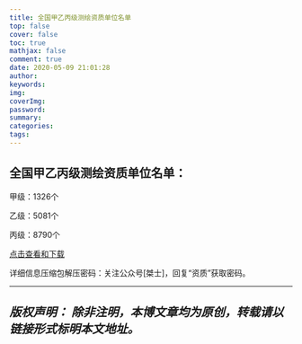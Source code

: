 ```yaml
---
title: 全国甲乙丙级测绘资质单位名单
top: false
cover: false
toc: true
mathjax: false
comment: true
date: 2020-05-09 21:01:28
author:
keywords:
img:
coverImg:
password:
summary:
categories:
tags:
---
```

## 全国甲乙丙级测绘资质单位名单：

甲级：1326个

乙级：5081个

丙级：8790个

[点击查看和下载](https://github.com/tanghaojie/PublicData/tree/master/SurveyingQualificationOfChinaMainland)

详细信息压缩包解压密码：关注公众号\[桀士\]，回复“资质”获取密码。

---
*版权声明：*
*除非注明，本博文章均为原创，转载请以链接形式标明本文地址。*
---